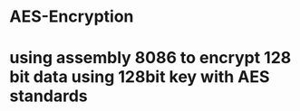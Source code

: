 # AES-Encryption
# using assembly 8086 to encrypt 128 bit data using 128bit key with AES standards

